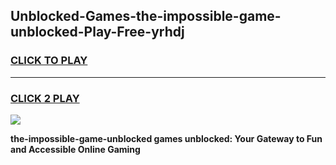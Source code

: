 
## Unblocked-Games-the-impossible-game-unblocked-Play-Free-yrhdj
<h3>
<a href="https://premium76.site?title=the-impossible-game-unblocked&ref=19M">CLICK TO PLAY</a></h3>
<hr>

<h3>
<a href="https://premium76.site?title=the-impossible-game-unblocked&ref=19M">CLICK 2 PLAY</a>
  
</h3>

<a href="https://premium76.site?title=the-impossible-game-unblocked&ref=19M"><img src="https://clearcache.store/games.png"></a>


**the-impossible-game-unblocked games unblocked: Your Gateway to Fun and Accessible Online Gaming**
